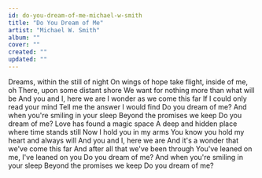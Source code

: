 ```yaml
---
id: do-you-dream-of-me-michael-w-smith
title: "Do You Dream of Me"
artist: "Michael W. Smith"
album: ""
cover: ""
created: ""
updated: ""
---
```


Dreams, within the still of night
On wings of hope take flight, inside of me, oh
There, upon some distant shore
We want for nothing more than what will be
And you and I, here we are
I wonder as we come this far
If I could only read your mind
Tell me the answer I would find
Do you dream of me?
And when you're smiling in your sleep
Beyond the promises we keep
Do you dream of me?
Love has found a magic space
A deep and hidden place where time stands still
Now I hold you in my arms
You know you hold my heart and always will
And you and I, here we are
And it's a wonder that we've come this far
And after all that we've been through
You've leaned on me, I've leaned on you
Do you dream of me?
And when you're smiling in your sleep
Beyond the promises we keep
Do you dream of me?